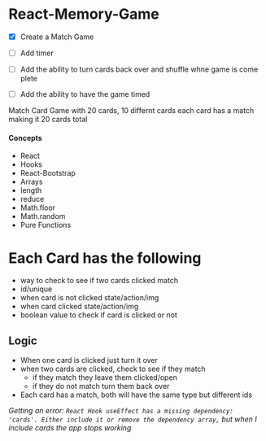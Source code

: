 # React-Memory-Game
- [x] Create a Match Game
- [ ] Add timer
- [ ] Add the ability to turn cards back over and shuffle whne game is come plete
- [ ] Add the ability to have the game timed



Match Card Game with 20 cards, 10 differnt cards each card has a match making it 20 cards total 
#### Concepts
- React
- Hooks
- React-Bootstrap
- Arrays
 - length
 - reduce
 - Math.floor
 - Math.random
 - Pure Functions

# Each Card has the following
- way to check to see if two cards clicked match
- id/unique
- when card is not clicked state/action/img
- when card clicked state/action/img
- boolean value to check if card is clicked or not

## Logic
- When one card is clicked just turn it over
- when two cards are clicked, check to see if they match
    - if they match they leave them clicked/open
    - if they do not match turn them back over
- Each card has a match, both will have the same type but different ids


 *Getting an error: `React Hook useEffect has a missing dependency: 'cards'. Either include it or remove the dependency array,` but when I include cards the app stops working*